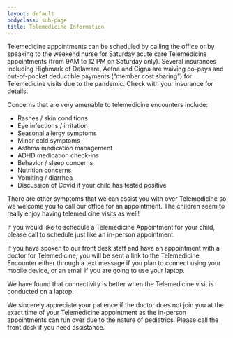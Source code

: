 ```yaml
---
layout: default
bodyclass: sub-page
title: Telemedicine Information
---
```

Telemedicine appointments can be scheduled by calling the office or by speaking to the weekend nurse for Saturday acute care Telemedicine appointments (from 9AM to 12 PM on Saturday only). Several insurances including Highmark of Delaware, Aetna and Cigna are waiving co-pays and out-of-pocket deductible payments (“member cost sharing”) for Telemedicine visits due to the pandemic. Check with your insurance for details.

Concerns that are very amenable to telemedicine encounters include:

- Rashes / skin conditions
- Eye infections / irritation
- Seasonal allergy symptoms
- Minor cold symptoms
- Asthma medication management
- ADHD medication check-ins
- Behavior / sleep concerns
- Nutrition concerns
- Vomiting / diarrhea
- Discussion of Covid if your child has tested positive 

There are other symptoms that we can assist you with over Telemedicine so we welcome you to call our office for an appointment. The children seem to really enjoy having telemedicine visits as well! 

If you would like to schedule a Telemedicine Appointment for your child, please call to schedule just like an in-person appointment. 

If you have spoken to our front desk staff and have an appointment with a doctor for Telemedicine, you will be sent a link to the Telemedicine Encounter either through a text message if you plan to connect using your mobile device, or an email if you are going to use your laptop. 

We have found that connectivity is better when the Telemedicine visit is conducted on a laptop.  

We sincerely appreciate your patience if the doctor does not join you at the exact time of your Telemedicine appointment as the in-person appointments can run over due to the nature of pediatrics. Please call the front desk if you need assistance.
